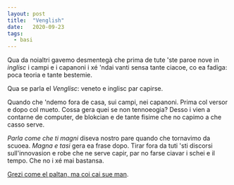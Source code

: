 ```yaml
---
layout: post
title:  "Venglish"
date:   2020-09-23
tags:
  - basi
---
```


Qua da noialtri gavemo desmentegà che prima de tute 'ste paroe nove in *inglisc* i campi e i capanoni i xé 'ndai vanti sensa tante ciacoe, co ea fadiga: poca teoria e tante bestemie.

Qua se parla el *Venglisc*: veneto e inglisc par capirse.

Quando che 'ndemo fora de casa, sui campi, nei capanoni. Prima col versor e dopo col mueto. Cossa gera quei se non tennoeogia? Desso i vien a contarne de computer, de blokcian e de tante fisime che no capimo a che casso serve.

*Parla come che ti magni* diseva nostro pare quando che tornavimo da scuoea. *Magna e tasi* gera ea frase dopo. Tirar fora da tuti 'sti discorsi sull'innovasion e robe che ne serve capir, par no farse ciavar i schei e il tempo. Che no i xé mai bastansa.

[Grezi come el paltan, ma coi cai sue man](https://youtu.be/0ILHKwfMXKY).
